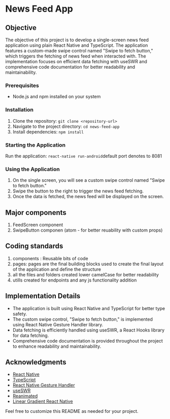 # News Feed App

## Objective

The objective of this project is to develop a single-screen news feed application using plain React Native and TypeScript. The application features a custom-made swipe control named "Swipe to fetch button," which triggers the fetching of news feed when interacted with. The implementation focuses on efficient data fetching with useSWR and comprehensive code documentation for better readability and maintainability.

### Prerequisites

- Node.js and npm installed on your system

### Installation

1. Clone the repository: `git clone <repository-url>`
2. Navigate to the project directory: `cd news-feed-app`
3. Install dependencies: `npm install`


### Starting the Application

Run the application: `react-native run-android`default port denotes to 8081

### Using the Application

1. On the single screen, you will see a custom swipe control named "Swipe to fetch button."
2. Swipe the button to the right to trigger the news feed fetching.
3. Once the data is fetched, the news feed will be displayed on the screen.

## Major components

1. FeedScreen component 
2. SwipeButton componen (atom - for better reuability with custom props) 

## Coding standards 

1. components : Reusable bits of code 
2. pages: pages are the final building blocks used to create the final layout of the application and define the structure 
3. all the files and folders created lower camelCase for better readability 
4. utills created for endpoints and any js functionality addition

## Implementation Details

- The application is built using React Native and TypeScript for better type safety.
- The custom swipe control, "Swipe to fetch button," is implemented using React Native Gesture Handler library.
- Data fetching is efficiently handled using useSWR, a React Hooks library for data fetching.
- Comprehensive code documentation is provided throughout the project to enhance readability and maintainability.


## Acknowledgments

- [React Native](https://reactnative.dev/)
- [TypeScript](https://www.typescriptlang.org/)
- [React Native Gesture Handler](https://docs.swmansion.com/react-native-gesture-handler/)
- [useSWR](https://swr.vercel.app/)
- [Reanimated](https://docs.swmansion.com/react-native-reanimated/)
- [Linear Gradient React Native](https://docs.expo.dev/versions/latest/sdk/linear-gradient/)

Feel free to customize this README as needed for your project.
